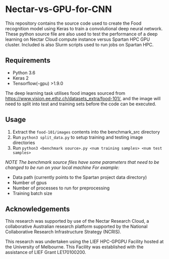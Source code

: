 # Nectar-vs-GPU-for-CNN

This repository contains the source code used to create the Food recognition model using Keras to train a convolutional deep neural network. These python source file are also used to test the performance of a deep learning on Nectar Cloud compute instance versus Spartan HPC GPU cluster. Included is also Slurm scripts used to run jobs on Spartan HPC.
## Requirements
 - Python 3.6
 - Keras 2
 - Tensorflow(-gpu) >1.9.0

The deep learning task utilises food images sourced from https://www.vision.ee.ethz.ch/datasets_extra/food-101/, and the image will need to split into test and training sets before the code can be executed.

## Usage

1. Extract the `food-101/images` contents into the benchmark_src directory
2. Run `python3 split_data.py` to setup training and testing image directories
3. Run `python3 <benchmark source>.py <num training samples> <num test samples>`

*NOTE The benchmark source files have some parameters that need to be changed to be run on your local machine
For example:*
  - Data path (currently points to the Spartan project data directory)
  - Number of gpus
  - Number of processes to run for preprocessing
  - Training batch size

## Acknowledgements
This research was supported by use of the Nectar Research Cloud, a collaborative Australian research platform supported by the National Collaborative Research Infrastructure Strategy (NCRIS).

This research was undertaken using the LIEF HPC-GPGPU Facility hosted at the University of Melbourne. This Facility was established with the assistance of LIEF Grant LE170100200.
